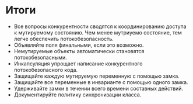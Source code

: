 # Итоги

- Все вопросы конкурентности сводятся к координированию доступа к мутируемому состоянию. Чем менее мутриуемо состояние,
тем легче обеспечить потокобезопасность.
- Объявляйте поля финальными, если это возможно.
- Немутируемые объекты автоматически становятся потокобезопасными. 
- Инкапсуляция упрощает написание конкурентного потокобезопасного кода.
- Защищайте каждую мутируемую переменную с помощью замка.
- Защищайте все переменные в инварианте с помощью одного замка.
- Удерживайте замки в течении всего времени составных действий.
- Документируйте политику синхронизации класса.